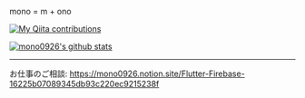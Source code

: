 mono = m + ono

[![My Qiita contributions](https://qiita-badge.apiapi.app/s/mono0926/contributions.svg)](http://qiita.com/mono0926)

[![mono0926's github stats](https://github-readme-stats.vercel.app/api?username=mono0926)](https://github.com/anuraghazra/github-readme-stats)

---

お仕事のご相談: https://mono0926.notion.site/Flutter-Firebase-16225b07089345db93c220ec9215238f

<!--
**mono0926/mono0926** is a ✨ _special_ ✨ repository because its `README.md` (this file) appears on your GitHub profile.

Here are some ideas to get you started:

- 🔭 I’m currently working on ...
- 🌱 I’m currently learning ...
- 👯 I’m looking to collaborate on ...
- 🤔 I’m looking for help with ...
- 💬 Ask me about ...
- 📫 How to reach me: ...
- 😄 Pronouns: ...
- ⚡ Fun fact: ...
-->
